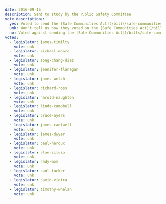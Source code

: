 ```yaml
---
date: 2016-09-15
description: Sent to study by the Public Safety Committee
vote_descriptions:
  yes: Voted to send the [Safe Communities Act](/bills/safe-communities-act/) to study
  unk: Won't tell us how they voted on the [Safe Communities Act](/bills/safe-communities-act/) in committee
  no: Voted against sending the [Safe Communities Act](/bills/safe-communities-act/) to study
votes:
  - legislator: james-timilty
    vote: unk
  - legislator: michael-moore
    vote: unk
  - legislator: song-chang-diaz
    vote: unk
  - legislator: jennifer-flanagan
    vote: unk
  - legislator: james-welch
    vote: unk
  - legislator: richard-ross
    vote: unk
  - legislator: harold-naughton
    vote: unk
  - legislator: linda-campbell
    vote: unk
  - legislator: bruce-ayers
    vote: unk
  - legislator: james-cantwell
    vote: unk
  - legislator: james-dwyer
    vote: unk
  - legislator: paul-heroux
    vote: unk
  - legislator: alan-silvia
    vote: unk
  - legislator: rady-mom
    vote: unk
  - legislator: paul-tucker
    vote: unk
  - legislator: david-vieira
    vote: unk
  - legislator: timothy-whelan
    vote: unk
---
```

